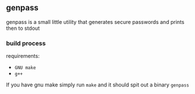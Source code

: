 ## genpass

genpass is a small little utility that generates secure passwords and prints then to stdout

### build process

requirements:
- `GNU make`
- `g++`

If you have gnu make simply run `make` and it should spit out a binary `genpass`
